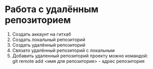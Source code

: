 # Работа с удалённым репозиторием

1. Создать аккаунт на гитхаб
2. Создать локальный репозиторий
3. Создать удалённый репозиторий
4. Связато удалённый репозиторий с локальным
5. Добавить удаленный репозиторий проекту можно командой:  
git remote add <имя для репозитория> <url>- адрес репозитория
